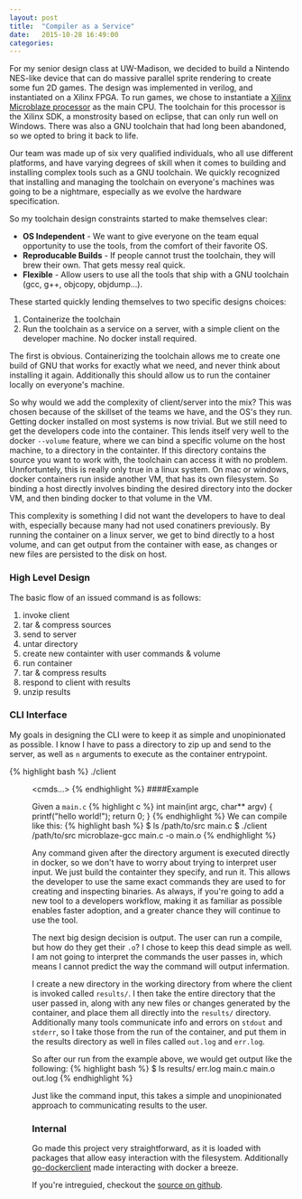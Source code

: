 ```yaml
---
layout: post
title:  "Compiler as a Service"
date:   2015-10-28 16:49:00
categories: 
---
```

For my senior design class at UW-Madison, we decided to build a Nintendo NES-like device that can do massive parallel sprite rendering to create some fun 2D games. The design was implemented in verilog, and instantiated on a Xilinx FPGA. To run games, we chose to instantiate a [Xilinx Microblaze processor][mb-link] as the main CPU. The toolchain for this processor is the Xilinx SDK, a monstrosity based on eclipse, that can only run well on Windows. There was also a GNU toolchain that had long been abandoned, so we opted to bring it back to life.

Our team was made up of six very qualified individuals, who all use different platforms, and have varying degrees of skill when it comes to building and installing complex tools such as a GNU toolchain. We quickly recognized that installing and managing the toolchain on everyone's machines was going to be a nightmare, especially as we evolve the hardware specification.

So my toolchain design constraints started to make themselves clear:

- **OS Independent** - We want to give everyone on the team equal opportunity to use the tools, from the comfort of their favorite OS.
- **Reproducable Builds** - If people cannot trust the toolchain, they will brew their own. That gets messy real quick.
- **Flexible** - Allow users to use all the tools that ship with a GNU toolchain (gcc, g++, objcopy, objdump...).

These started quickly lending themselves to two specific designs choices:

1. Containerize the toolchain
2. Run the toolchain as a service on a server, with a simple client on the developer machine. No docker install required.

The first is obvious. Containerizing the toolchain allows me to create one build of GNU that works for exactly what we need, and never think about installing it again. Additionally this should allow us to run the container locally on everyone's machine.

So why would we add the complexity of client/server into the mix? This was chosen because of the skillset of the teams we have, and the OS's they run. Getting docker installed on most systems is now trivial. But we still need to get the developers code into the container. This lends itself very well to the docker `--volume` feature, where we can bind a specific volume on the host machine, to a directory in the containter. If this directory contains the source you want to work with, the toolchain can access it with no problem. Unnfortuntely, this is really only true in a linux system. On mac or windows, docker containers run inside another VM, that has its own filesystem. So binding a host directly involves binding the desired directory into the docker VM, and then binding docker to that volume in the VM.

This complexity is something I did not want the developers to have to deal with, especially because many had not used conatiners previously. By running the container on a linux server, we get to bind directly to a host volume, and can get output from the container with ease, as changes or new files are persisted to the disk on host.

### High Level Design
The basic flow of an issued command is as follows:

1. invoke client
2. tar & compress sources
3. send to server
4. untar directory
5. create new containter with user commands & volume
6. run container
7. tar & compress results
8. respond to client with results
9. unzip results

### CLI Interface
My goals in designing the CLI were to keep it as simple and unopinionated as possible. I know I have to pass a directory to zip up and send to the server, as well as `n` arguments to execute as the container entrypoint.

{% highlight bash %}
./client <dir> <cmds...>
{% endhighlight %}
####Example

Given a `main.c`
{% highlight c %}
int main(int argc, char** argv) {
    printf("hello world!");
    return 0;
}
{% endhighlight %}
We can compile like this:
{% highlight bash %}
$ ls /path/to/src
main.c
$ ./client /path/to/src microblaze-gcc main.c -o main.o
{% endhighlight %}

Any command given after the directory argument is executed directly in docker, so we don't have to worry about trying to interpret user input. We just build the containter they specify, and run it. This allows the developer to use the same exact commands they are used to for creating and inspecting binaries. As always, if you're going to add a new tool to a developers workflow, making it as familiar as possible enables faster adoption, and a greater chance they will continue to use the tool.

The next big design decision is output. The user can run a compile, but how do they get their `.o`? I chose to keep this dead simple as well. I am not going to interpret the commands the user passes in, which means I cannot predict the way the command will output infermation.

I create a new directory in the working directory from where the client is invoked called `results/`. I then take the entire directory that the user passed in, along with any new files or changes generated by the container, and place them all directly into the `results/` directory. Additionally many tools communicate info and errors on `stdout` and `stderr`, so I take those from the run of the container, and put them in the results directory as well in files called `out.log` and `err.log`. 

So after our run from the example above, we would get output like the following:
{% highlight bash %}
$ ls results/
err.log  main.c  main.o  out.log
{% endhighlight %}

Just like the command input, this takes a simple and unopinionated approach to communicating results to the user.

### Internal 
Go made this project very straightforward, as it is loaded with packages that allow easy interaction with the filesystem. Additionally [go-dockerclient][dockerclient-link] made interacting with docker a breeze.

If you're intreguied, checkout the [source on github][mb-gnu].

[mb-link]: http://www.xilinx.com/products/design-tools/microblaze.html
[dockerclient-link]: https://github.com/fsouza/go-dockerclient
[mb-gnu]: https://github.com/phonyphonecall/mb-gnu-service.git
